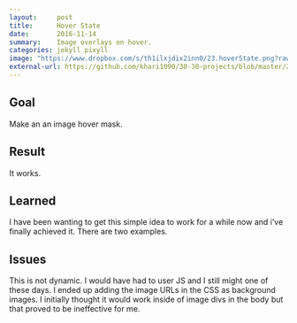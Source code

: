 ```yaml
---
layout:     post
title:      Hover State
date:       2016-11-14
summary:    Image overlays on hover.
categories: jekyll pixyll
image: "https://www.dropbox.com/s/th1ilxjdix2inn0/23.hoverState.png?raw=1"
external-url: https://github.com/khari1090/30-30-projects/blob/master/23.hoverState.html
---
```


## Goal
Make an an image hover mask.

## Result
It works.

## Learned
I have been wanting to get this simple idea to work for a while now and i’ve finally achieved it. There are two examples.

## Issues
This is not dynamic. I would have had to user JS and I still might one of these days. I ended up adding the image URLs in the CSS as background images. I initially thought it would work inside of image divs in the body but that proved to be ineffective for me.
